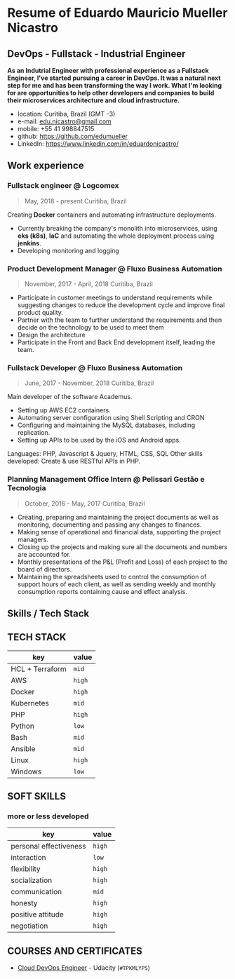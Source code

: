 # Resume of Eduardo Mauricio Mueller Nicastro
## DevOps - Fullstack - Industrial Engineer

**As an Indutrial Engineer with professional experience as a Fullstack Engineer, I've started pursuing a career in DevOps. It was a natural next step for me and has been transforming the way I work. What I'm looking for are opportunities to help other developers and companies to build their microservices architecture and cloud infrastructure.** 

* location: Curitiba, Brazil (GMT -3)
* e-mail: edu.nicastro@gmail.com
* mobile: +55 41 998847515
* github: https://github.com/edumueller
* LinkedIn: https://www.linkedin.com/in/eduardonicastro/

## Work experience

### Fullstack engineer @ Logcomex
> May, 2018 - present
> Curitiba, Brazil

Creating **Docker** containers and automating infrastructure deployments.

- Currently breaking the company's monolith into microservices, using **eks (k8s)**, **IaC** and automating the whole deployment process using **jenkins**.
- Developing monitoring and logging

### Product Development Manager @ Fluxo Business Automation
> November, 2017 - April, 2018
> Curitiba, Brazil

* Participate in customer meetings to understand requirements while suggesting changes to reduce the development cycle and improve final product quality.
* Partner with the team to further understand the requirements and then decide on the technology to be used to meet them
* Design the architecture
* Participate in the Front and Back End development itself, leading the team.

### Fullstack Developer @ Fluxo Business Automation
> June, 2017 - November, 2018
> Curitiba, Brazil

Main developer of the software Academus.
* Setting up AWS EC2 containers.
* Automating server configuration using Shell Scripting and CRON
* Configuring and maintaining the MySQL databases, including replication.
* Setting up APIs to be used by the iOS and Android apps.

Languages: PHP, Javascript & Jquery, HTML, CSS, SQL
Other skills developed: Create & use RESTful APIs in PHP.

### Planning Management Office Intern @ Pelissari Gestão e Tecnologia
> October, 2016 - May, 2017
> Curitiba, Brazil

* Creating, preparing and maintaining the project documents as well as monitoring, documenting and passing any changes to finances.
* Making sense of operational and financial data, supporting the project managers.
* Closing up the projects and making sure all the documents and numbers are accounted for.
* Monthly presentations of the P&L (Profit and Loss) of each project to the board of directors.
* Maintaining the spreadsheets used to control the consumption of support hours of each client, as well as sending weekly and monthly consumption reports containing cause and effect analysis.

## Skills / Tech Stack

## TECH STACK
key             | value
--------------- | -----
HCL + Terraform | `mid`
AWS             | `high`
Docker          | `high`
Kubernetes      | `mid`
PHP             | `high`
Python          | `low`
Bash            | `mid`
Ansible         | `mid`
Linux           | `high`
Windows         | `low`

## SOFT SKILLS
### more or less developed
key                     | value
----------------------- | -----
personal effectiveness  | `high`
interaction             | `low`
flexibility             | `high`
socialization           | `high`
communication           | `mid`
honesty                 | `high`
positive attitude       | `high`
negotiation             | `high`

## COURSES AND CERTIFICATES
- [Cloud DevOps Engineer](https://graduation.udacity.com/confirm/TPKMLYPS) - Udacity (`#TPKMLYPS`)
